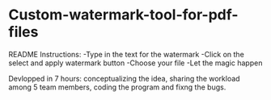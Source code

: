 # Custom-watermark-tool-for-pdf-files

README
Instructions:
-Type in the text for the watermark
-Click on the select and apply watermark button
-Choose your file
-Let the magic happen

Devlopped in 7 hours: conceptualizing the idea, sharing the workload among 5 team members, coding the program and fixng the bugs.
